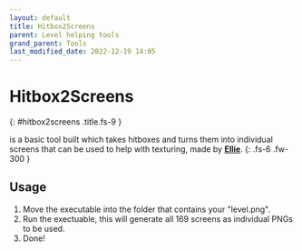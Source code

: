 ```yaml
---
layout: default
title: Hitbox2Screens
parent: Level helping tools
grand_parent: Tools
last_modified_date: 2022-12-19 14:05
---
```


# Hitbox2Screens <a target="_blank" title="Download tool" href="https://github.com/Elisiah/Jump-King-Hitbox-to-Screens/releases/latest"><ion-icon name="download"></ion-icon></a><a title="Go to repository" target="_blank" href="https://github.com/Elisiah/Jump-King-Hitbox-to-Screens"><ion-icon name="logo-github"></ion-icon></a>
{: #hitbox2screens .title.fs-9 }

is a basic tool built which takes hitboxes and turns them into individual screens that can be used to help with texturing, made by [**Ellie**](https://github.com/Elisiah).
{: .fs-6 .fw-300 }
<!-- more -->

## Usage

1. Move the executable into the folder that contains your "level.png".
2. Run the exectuable, this will generate all 169 screens as individual PNGs to be used.
3. Done!